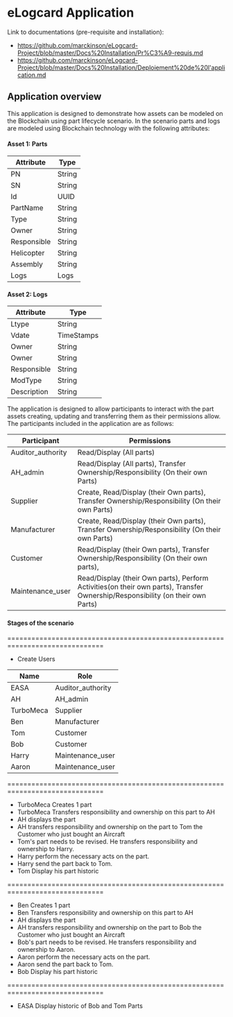# eLogcard Application 

Link to documentations (pre-requisite and installation): 
- https://github.com/marckinson/eLogcard-Project/blob/master/Docs%20Installation/Pr%C3%A9-requis.md 
- https://github.com/marckinson/eLogcard-Project/blob/master/Docs%20Installation/Deploiement%20de%20l'application.md
 

## Application overview ##

This application is designed to demonstrate how assets can be modeled on the Blockchain using part lifecycle scenario. 
In the scenario parts and logs  are modeled using Blockchain technology with the following attributes:


#### Asset 1: Parts 

| Attribute       | Type                   |   
| --------------- | ---------------------- |   
| PN           	  | String  			   |    
| SN              | String                 |
| Id              | UUID                   |
| PartName        | String                 |
| Type            | String                 |
| Owner           | String                 |
| Responsible     | String                 |
| Helicopter      | String                 |
| Assembly        | String                 |
| Logs 			  | Logs                   |

#### Asset 2: Logs 

| Attribute       | Type                   |
| --------------- | ---------------------- |
| Ltype           | String  			   |
| Vdate           | TimeStamps             |
| Owner           | String                 |
| Owner        	  | String                 |
| Responsible     | String                 |
| ModType         | String                 |
| Description     | String                 |


The application is designed to allow participants to interact with the part assets creating, 
updating and transferring them as their permissions allow. The participants included in the application are as follows:

| Participant       | Permissions                                                                                                                   |
| ------------------| ------------------------------------------------------------------------------------------------------------------------------|
| Auditor_authority | Read/Display (All parts)                                				      						  				            |
| AH_admin		    | Read/Display (All parts), Transfer Ownership/Responsibility (On their own Parts)   				   				            |
| Supplier   	 	| Create, Read/Display (their Own parts), Transfer Ownership/Responsibility (On their own Parts)					            |
| Manufacturer   	| Create, Read/Display (their Own parts), Transfer Ownership/Responsibility (On their own Parts)        		                |
| Customer		    | Read/Display (their Own parts),  Transfer Ownership/Responsibility (On their own parts),               		                |
| Maintenance_user 	| Read/Display (their Own parts), Perform Activities(on their own parts), Transfer Ownership/Responsibility (on their own Parts)|

#### Stages of the scenario ####


==============================================================================
- Create Users

| Name       | Role                  |
| -----------| ----------------------|
| EASA 		 | Auditor_authority     |
| AH   		 | AH_admin              |
| TurboMeca  | Supplier				 |
| Ben  	     | Manufacturer          |
| Tom	     | Customer              |
| Bob	     | Customer              |
| Harry 	 | Maintenance_user      |
| Aaron 	 | Maintenance_user      |

==============================================================================
- TurboMeca Creates 1 part  
- TurboMeca Transfers responsibility and ownership on this part to AH
- AH displays the part
- AH transfers responsibility and ownership on the  part to Tom the Customer who just bought an Aircraft
- Tom's part needs to be revised. He transfers responsibility and ownership to Harry.
- Harry perform the necessary acts on the part.
- Harry send the part back to Tom.
- Tom Display his  part historic 

==============================================================================
- Ben Creates 1 part
- Ben Transfers responsibility and ownership on this part to AH
- AH displays the part
- AH transfers responsibility and ownership on the  part to Bob the Customer who just bought an Aircraft
- Bob's part needs to be revised. He transfers responsibility and ownership to Aaron.
- Aaron perform the necessary acts on the part.
- Aaron send the part back to Tom.
- Bob Display his  part historic
 
==============================================================================
- EASA Display historic of Bob and Tom Parts 







